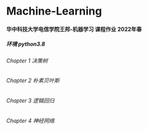 # Machine-Learning

#### 华中科技大学电信学院王邦-机器学习 课程作业 2022年春
##### 环境 python3.8  
###### *Chapter 1 决策树*
###### *Chapter 2 朴素贝叶斯*
###### *Chapter 3 逻辑回归*
###### *Chapter 4 神经网络*
